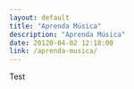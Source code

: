 ```yaml
---
layout: default
title: "Aprenda Música"
description: "Aprenda Música"
date: 20120-04-02 12:18:00
link: /aprenda-musica/
---
```


Test
